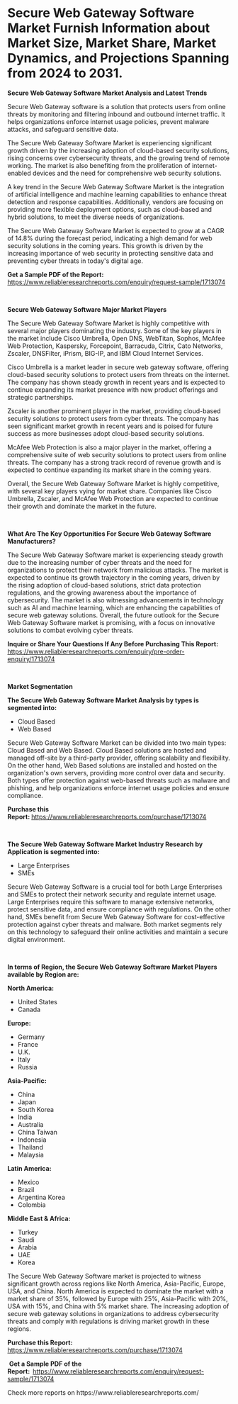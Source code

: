 <p><h1>Secure Web Gateway Software Market Furnish Information about Market Size, Market Share, Market Dynamics, and Projections Spanning from 2024 to 2031.</h1></p><p><strong>Secure Web Gateway Software Market Analysis and Latest Trends</strong></p>
<p><p>Secure Web Gateway software is a solution that protects users from online threats by monitoring and filtering inbound and outbound internet traffic. It helps organizations enforce internet usage policies, prevent malware attacks, and safeguard sensitive data.</p><p>The Secure Web Gateway Software Market is experiencing significant growth driven by the increasing adoption of cloud-based security solutions, rising concerns over cybersecurity threats, and the growing trend of remote working. The market is also benefiting from the proliferation of internet-enabled devices and the need for comprehensive web security solutions.</p><p>A key trend in the Secure Web Gateway Software Market is the integration of artificial intelligence and machine learning capabilities to enhance threat detection and response capabilities. Additionally, vendors are focusing on providing more flexible deployment options, such as cloud-based and hybrid solutions, to meet the diverse needs of organizations.</p><p>The Secure Web Gateway Software Market is expected to grow at a CAGR of 14.8% during the forecast period, indicating a high demand for web security solutions in the coming years. This growth is driven by the increasing importance of web security in protecting sensitive data and preventing cyber threats in today's digital age.</p></p>
<p><strong>Get a Sample PDF of the Report:&nbsp;</strong> <a href="https://www.reliableresearchreports.com/enquiry/request-sample/1713074">https://www.reliableresearchreports.com/enquiry/request-sample/1713074</a></p>
<p>&nbsp;</p>
<p><strong>Secure Web Gateway Software Major Market Players</strong></p>
<p><p>The Secure Web Gateway Software Market is highly competitive with several major players dominating the industry. Some of the key players in the market include Cisco Umbrella, Open DNS, WebTitan, Sophos, McAfee Web Protection, Kaspersky, Forcepoint, Barracuda, Citrix, Cato Networks, Zscaler, DNSFilter, iPrism, BIG-IP, and IBM Cloud Internet Services.</p><p>Cisco Umbrella is a market leader in secure web gateway software, offering cloud-based security solutions to protect users from threats on the internet. The company has shown steady growth in recent years and is expected to continue expanding its market presence with new product offerings and strategic partnerships.</p><p>Zscaler is another prominent player in the market, providing cloud-based security solutions to protect users from cyber threats. The company has seen significant market growth in recent years and is poised for future success as more businesses adopt cloud-based security solutions.</p><p>McAfee Web Protection is also a major player in the market, offering a comprehensive suite of web security solutions to protect users from online threats. The company has a strong track record of revenue growth and is expected to continue expanding its market share in the coming years.</p><p>Overall, the Secure Web Gateway Software Market is highly competitive, with several key players vying for market share. Companies like Cisco Umbrella, Zscaler, and McAfee Web Protection are expected to continue their growth and dominate the market in the future.</p></p>
<p>&nbsp;</p>
<p><strong>What Are The Key Opportunities For Secure Web Gateway Software Manufacturers?</strong></p>
<p><p>The Secure Web Gateway Software market is experiencing steady growth due to the increasing number of cyber threats and the need for organizations to protect their network from malicious attacks. The market is expected to continue its growth trajectory in the coming years, driven by the rising adoption of cloud-based solutions, strict data protection regulations, and the growing awareness about the importance of cybersecurity. The market is also witnessing advancements in technology such as AI and machine learning, which are enhancing the capabilities of secure web gateway solutions. Overall, the future outlook for the Secure Web Gateway Software market is promising, with a focus on innovative solutions to combat evolving cyber threats.</p></p>
<p><strong>Inquire or Share Your Questions If Any Before Purchasing This Report:</strong> <a href="https://www.reliableresearchreports.com/enquiry/pre-order-enquiry/1713074">https://www.reliableresearchreports.com/enquiry/pre-order-enquiry/1713074</a></p>
<p>&nbsp;</p>
<p><strong>Market Segmentation</strong></p>
<p><strong>The Secure Web Gateway Software Market Analysis by types is segmented into:</strong></p>
<p><ul><li>Cloud Based</li><li>Web Based</li></ul></p>
<p><p>Secure Web Gateway Software Market can be divided into two main types: Cloud Based and Web Based. Cloud Based solutions are hosted and managed off-site by a third-party provider, offering scalability and flexibility. On the other hand, Web Based solutions are installed and hosted on the organization's own servers, providing more control over data and security. Both types offer protection against web-based threats such as malware and phishing, and help organizations enforce internet usage policies and ensure compliance.</p></p>
<p><strong>Purchase this Report:&nbsp;</strong><a href="https://www.reliableresearchreports.com/purchase/1713074">https://www.reliableresearchreports.com/purchase/1713074</a></p>
<p>&nbsp;</p>
<p><strong>The Secure Web Gateway Software Market Industry Research by Application is segmented into:</strong></p>
<p><ul><li>Large Enterprises</li><li>SMEs</li></ul></p>
<p><p>Secure Web Gateway Software is a crucial tool for both Large Enterprises and SMEs to protect their network security and regulate internet usage. Large Enterprises require this software to manage extensive networks, protect sensitive data, and ensure compliance with regulations. On the other hand, SMEs benefit from Secure Web Gateway Software for cost-effective protection against cyber threats and malware. Both market segments rely on this technology to safeguard their online activities and maintain a secure digital environment.</p></p>
<p>&nbsp;</p>
<p><strong>In terms of Region, the Secure Web Gateway Software Market Players available by Region are:</strong></p>
<p>
    <p> <strong> North America: </strong>
        <ul>
            <li>United States</li>
            <li>Canada</li>
        </ul>
        </p> 
    <p> <strong> Europe: </strong>
        <ul>
            <li>Germany</li>
            <li>France</li>
            <li>U.K.</li>
            <li>Italy</li>
            <li>Russia</li>
        </ul>
        </p> 
    <p> <strong> Asia-Pacific: </strong>
        <ul>
            <li>China</li>
            <li>Japan</li>
            <li>South Korea</li>
            <li>India</li>
            <li>Australia</li>
            <li>China Taiwan</li>
            <li>Indonesia</li>
            <li>Thailand</li>
            <li>Malaysia</li>
        </ul>
        </p> 
    <p> <strong> Latin America: </strong>
        <ul>
            <li>Mexico</li>
            <li>Brazil</li>
            <li>Argentina Korea</li>
            <li>Colombia</li>
        </ul>
        </p> 
    <p> <strong> Middle East & Africa: </strong>
        <ul>
            <li>Turkey</li>
            <li>Saudi</li>
            <li>Arabia</li>
            <li>UAE</li>
            <li>Korea</li>
        </ul>
    </p>
    </p>
<p><p>The Secure Web Gateway Software market is projected to witness significant growth across regions like North America, Asia-Pacific, Europe, USA, and China. North America is expected to dominate the market with a market share of 35%, followed by Europe with 25%, Asia-Pacific with 20%, USA with 15%, and China with 5% market share. The increasing adoption of secure web gateway solutions in organizations to address cybersecurity threats and comply with regulations is driving market growth in these regions.</p></p>
<p><strong>Purchase this Report: </strong><a href="https://www.reliableresearchreports.com/purchase/1713074">https://www.reliableresearchreports.com/purchase/1713074</a></p>
<p>&nbsp;<strong>Get a Sample PDF of the Report:&nbsp;&nbsp;</strong><a href="https://www.reliableresearchreports.com/enquiry/request-sample/1713074">https://www.reliableresearchreports.com/enquiry/request-sample/1713074</a></p>
<p><strong></strong></p>
<p>Check more reports on https://www.reliableresearchreports.com/</p>